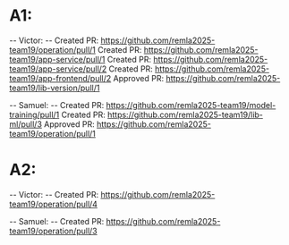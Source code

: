 # A1:

-- Victor: --
Created PR: https://github.com/remla2025-team19/operation/pull/1
Created PR: https://github.com/remla2025-team19/app-service/pull/1
Created PR: https://github.com/remla2025-team19/app-service/pull/2
Created PR: https://github.com/remla2025-team19/app-frontend/pull/2
Approved PR: https://github.com/remla2025-team19/lib-version/pull/1

-- Samuel: --
Created PR: https://github.com/remla2025-team19/model-training/pull/1
Created PR: https://github.com/remla2025-team19/lib-ml/pull/3
Approved PR: https://github.com/remla2025-team19/operation/pull/1

# A2:

-- Victor: --
Created PR: https://github.com/remla2025-team19/operation/pull/4

-- Samuel: --
Created PR: https://github.com/remla2025-team19/operation/pull/3
